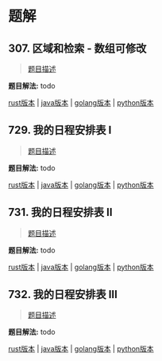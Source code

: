 # 题解

## 307. 区域和检索 - 数组可修改

> [题目描述](https://leetcode-cn.com/problems/range-sum-query-mutable/)

**题目解法:** todo

[rust版本](../../../codes/rust/307.区域和检索-数组可修改.rs) |
[java版本](../../../codes/java/307.区域和检索-数组可修改.java) |
[golang版本](../../../codes/golang/307.区域和检索-数组可修改.go) |
[python版本](../../../codes/python/307.区域和检索-数组可修改.py)

## 729. 我的日程安排表 I

> [题目描述](https://leetcode-cn.com/problems/my-calendar-i/)

**题目解法:** todo

[rust版本](../../../codes/rust/729.我的日程安排表-i.rs) |
[java版本](../../../codes/java/729.我的日程安排表-i.java) |
[golang版本](../../../codes/golang/729.我的日程安排表-i.go) |
[python版本](../../../codes/python/729.我的日程安排表-i.py)

## 731. 我的日程安排表 II

> [题目描述](https://leetcode-cn.com/problems/my-calendar-ii/)

**题目解法:** todo

[rust版本](../../../codes/rust/731.我的日程安排表-ii.rs) |
[java版本](../../../codes/java/731.我的日程安排表-ii.java) |
[golang版本](../../../codes/golang/731.我的日程安排表-ii.go) |
[python版本](../../../codes/python/731.我的日程安排表-ii.py)

## 732. 我的日程安排表 III

> [题目描述](https://leetcode-cn.com/problems/my-calendar-iii/)

**题目解法:** todo

[rust版本](../../../codes/rust/732.我的日程安排表-iii.rs) |
[java版本](../../../codes/java/732.我的日程安排表-iii.java) |
[golang版本](../../../codes/golang/732.我的日程安排表-iii.go) |
[python版本](../../../codes/python/732.我的日程安排表-iii.py)